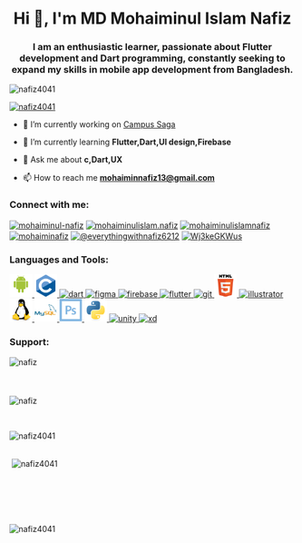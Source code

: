 <h1 align="center">Hi 👋, I'm MD Mohaiminul Islam Nafiz</h1>
<h3 align="center">I am an enthusiastic learner, passionate about Flutter development and Dart programming, constantly seeking to expand my skills in mobile app development from Bangladesh.</h3>

<p align="left"> <img src="https://komarev.com/ghpvc/?username=nafiz4041&label=Profile%20views&color=0e75b6&style=flat" alt="nafiz4041" /> </p>

<p align="left"> <a href="https://github.com/ryo-ma/github-profile-trophy"><img src="https://github-profile-trophy.vercel.app/?username=nafiz4041" alt="nafiz4041" /></a> </p>

- 🔭 I’m currently working on [Campus Saga](https://github.com/Nafiz4041/Campus-Saga.git)

- 🌱 I’m currently learning **Flutter,Dart,UI design,Firebase**

- 💬 Ask me about **c,Dart,UX**

- 📫 How to reach me **mohaiminnafiz13@gmail.com**

<h3 align="left">Connect with me:</h3>
<p align="left">
<a href="https://linkedin.com/in/mohaiminul-nafiz" target="blank"><img align="center" src="https://raw.githubusercontent.com/rahuldkjain/github-profile-readme-generator/master/src/images/icons/Social/linked-in-alt.svg" alt="mohaiminul-nafiz" height="30" width="40" /></a>
<a href="https://fb.com/mohaiminulislam.nafiz" target="blank"><img align="center" src="https://raw.githubusercontent.com/rahuldkjain/github-profile-readme-generator/master/src/images/icons/Social/facebook.svg" alt="mohaiminulislam.nafiz" height="30" width="40" /></a>
<a href="https://instagram.com/mohaiminulislamnafiz" target="blank"><img align="center" src="https://raw.githubusercontent.com/rahuldkjain/github-profile-readme-generator/master/src/images/icons/Social/instagram.svg" alt="mohaiminulislamnafiz" height="30" width="40" /></a>
<a href="https://www.behance.net/mohaiminafiz" target="blank"><img align="center" src="https://raw.githubusercontent.com/rahuldkjain/github-profile-readme-generator/master/src/images/icons/Social/behance.svg" alt="mohaiminafiz" height="30" width="40" /></a>
<a href="https://www.youtube.com/channel/UCTPl7wy3mRhMM5aNun9uTsw" target="blank"><img align="center" src="https://raw.githubusercontent.com/rahuldkjain/github-profile-readme-generator/master/src/images/icons/Social/youtube.svg" alt="@everythingwithnafiz6212" height="30" width="40" /></a>
<a href="https://discord.gg/Wj3keGKWus" target="blank"><img align="center" src="https://raw.githubusercontent.com/rahuldkjain/github-profile-readme-generator/master/src/images/icons/Social/discord.svg" alt="Wj3keGKWus" height="30" width="40" /></a>
</p>

<h3 align="left">Languages and Tools:</h3>
<p align="left"> <a href="https://developer.android.com" target="_blank" rel="noreferrer"> <img src="https://raw.githubusercontent.com/devicons/devicon/master/icons/android/android-original-wordmark.svg" alt="android" width="40" height="40"/> </a> <a href="https://www.cprogramming.com/" target="_blank" rel="noreferrer"> <img src="https://raw.githubusercontent.com/devicons/devicon/master/icons/c/c-original.svg" alt="c" width="40" height="40"/> </a> <a href="https://dart.dev" target="_blank" rel="noreferrer"> <img src="https://www.vectorlogo.zone/logos/dartlang/dartlang-icon.svg" alt="dart" width="40" height="40"/> </a> <a href="https://www.figma.com/" target="_blank" rel="noreferrer"> <img src="https://www.vectorlogo.zone/logos/figma/figma-icon.svg" alt="figma" width="40" height="40"/> </a> <a href="https://firebase.google.com/" target="_blank" rel="noreferrer"> <img src="https://www.vectorlogo.zone/logos/firebase/firebase-icon.svg" alt="firebase" width="40" height="40"/> </a> <a href="https://flutter.dev" target="_blank" rel="noreferrer"> <img src="https://www.vectorlogo.zone/logos/flutterio/flutterio-icon.svg" alt="flutter" width="40" height="40"/> </a> <a href="https://git-scm.com/" target="_blank" rel="noreferrer"> <img src="https://www.vectorlogo.zone/logos/git-scm/git-scm-icon.svg" alt="git" width="40" height="40"/> </a> <a href="https://www.w3.org/html/" target="_blank" rel="noreferrer"> <img src="https://raw.githubusercontent.com/devicons/devicon/master/icons/html5/html5-original-wordmark.svg" alt="html5" width="40" height="40"/> </a> <a href="https://www.adobe.com/in/products/illustrator.html" target="_blank" rel="noreferrer"> <img src="https://www.vectorlogo.zone/logos/adobe_illustrator/adobe_illustrator-icon.svg" alt="illustrator" width="40" height="40"/> </a> <a href="https://www.linux.org/" target="_blank" rel="noreferrer"> <img src="https://raw.githubusercontent.com/devicons/devicon/master/icons/linux/linux-original.svg" alt="linux" width="40" height="40"/> </a> <a href="https://www.mysql.com/" target="_blank" rel="noreferrer"> <img src="https://raw.githubusercontent.com/devicons/devicon/master/icons/mysql/mysql-original-wordmark.svg" alt="mysql" width="40" height="40"/> </a> <a href="https://www.photoshop.com/en" target="_blank" rel="noreferrer"> <img src="https://raw.githubusercontent.com/devicons/devicon/master/icons/photoshop/photoshop-line.svg" alt="photoshop" width="40" height="40"/> </a> <a href="https://www.python.org" target="_blank" rel="noreferrer"> <img src="https://raw.githubusercontent.com/devicons/devicon/master/icons/python/python-original.svg" alt="python" width="40" height="40"/> </a> <a href="https://unity.com/" target="_blank" rel="noreferrer"> <img src="https://www.vectorlogo.zone/logos/unity3d/unity3d-icon.svg" alt="unity" width="40" height="40"/> </a> <a href="https://www.adobe.com/products/xd.html" target="_blank" rel="noreferrer"> <img src="https://cdn.worldvectorlogo.com/logos/adobe-xd.svg" alt="xd" width="40" height="40"/> </a> </p>

<h3 align="left">Support:</h3>
<p><a href="https://www.buymeacoffee.com/mdnafiz"> <img align="left" src="https://cdn.buymeacoffee.com/buttons/v2/default-yellow.png" height="50" width="210" alt="nafiz" /></a><br><br>
<a href="https://ko-fi.com/nafiz"><br><br>
<img align="left" src="https://cdn.ko-fi.com/cdn/kofi3.png?v=3" height="50" width="210" alt="nafiz" /></a></p><br><br>

<p><img align="left" src="https://github-readme-stats.vercel.app/api/top-langs?username=nafiz4041&show_icons=true&locale=en&layout=compact" alt="nafiz4041" /></p><br><br>

<p>&nbsp;<img align="center" src="https://github-readme-stats.vercel.app/api?username=nafiz4041&show_icons=true&locale=en" alt="nafiz4041" /></p><br><br><br><br>

<p><img align="center" src="https://github-readme-streak-stats.herokuapp.com/?user=nafiz4041&" alt="nafiz4041" /></p><br><br>
